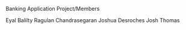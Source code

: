 Banking Application Project/Members

Eyal Balilty
Ragulan Chandrasegaran
Joshua Desroches
Josh Thomas
